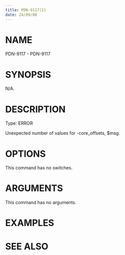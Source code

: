 ```yaml
---
title: PDN-9117(2)
date: 24/09/08
---
```


# NAME

PDN-9117 - PDN-9117

# SYNOPSIS

N/A.

# DESCRIPTION

Type: ERROR

Unexpected number of values for -core_offsets, $msg.

# OPTIONS

This command has no switches.

# ARGUMENTS

This command has no arguments.

# EXAMPLES

# SEE ALSO
